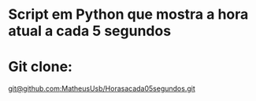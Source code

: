 # Script em Python que mostra a hora atual a cada 5 segundos

# Git clone:

[git@github.com:MatheusUsb/Horasacada05segundos.git](https://github.com/MatheusUsb/Horasacada05segundos.git)
